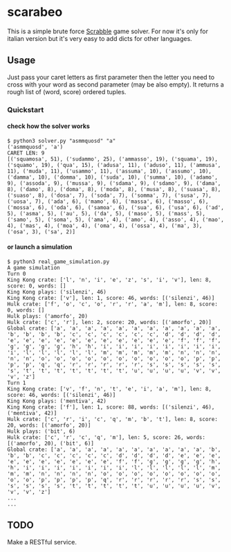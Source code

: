 # scarabeo

This is a simple brute force [Scrabble](https://boardgamegeek.com/boardgame/12747/scarabeo) game solver. For now it's only for italian version but it's very easy to add dicts for other languages.

## Usage

Just pass your caret letters as first parameter then the letter you need to cross with your word as second parameter (may be also empty). It returns a rough list of (word, score) ordered tuples. 

### Quickstart 

#### check how the solver works
```
$ python3 solver.py "asmmquosd" "a"
('asmmquosd', 'a')
CARET LEN: 9
[('squamosa', 51), ('sudammo', 25), ('ammasso', 19), ('squama', 19), ('squamo', 19), ('qua', 15), ('adusa', 11), ('aduso', 11), ('ammusa', 11), ('muda', 11), ('usammo', 11), ('assuma', 10), ('assumo', 10), ('damma', 10), ('domma', 10), ('suda', 10), ('summa', 10), ('adamo', 9), ('assoda', 9), ('mussa', 9), ('sdama', 9), ('sdamo', 9), ('dama', 8), ('damo', 8), ('doma', 8), ('moda', 8), ('musa', 8), ('suasa', 8), ('suaso', 8), ('dosa', 7), ('soda', 7), ('somma', 7), ('susa', 7), ('uosa', 7), ('ada', 6), ('mamo', 6), ('massa', 6), ('masso', 6), ('mossa', 6), ('oda', 6), ('samoa', 6), ('sua', 6), ('usa', 6), ('ad', 5), ('asma', 5), ('au', 5), ('da', 5), ('maso', 5), ('mass', 5), ('samo', 5), ('soma', 5), ('ama', 4), ('amo', 4), ('asso', 4), ('mao', 4), ('mas', 4), ('moa', 4), ('oma', 4), ('ossa', 4), ('ma', 3), ('osa', 3), ('sa', 2)]
```
#### or launch a simulation

```
$ python3 real_game_simulation.py
A game simulation
Turn 0
King Kong crate: ['l', 'n', 'i', 'e', 'z', 's', 'i', 'v'], len: 8, score: 0, words: []
King Kong plays: ('silenzi', 46)
King Kong crate: ['v'], len: 1, score: 46, words: [('silenzi', 46)]
Hulk crate: ['f', 'o', 'c', 'o', 'r', 'r', 'a', 'm'], len: 8, score: 0, words: []
Hulk plays: ('amorfo', 20)
Hulk crate: ['c', 'r'], len: 2, score: 20, words: [('amorfo', 20)]
Global crate: ['a', 'a', 'a', 'a', 'a', 'a', 'a', 'a', 'a', 'a', 'a', 'b', 'b', 'b', 'b', 'c', 'c', 'c', 'c', 'c', 'c', 'd', 'd', 'd', 'd', 'e', 'e', 'e', 'e', 'e', 'e', 'e', 'e', 'e', 'e', 'e', 'f', 'f', 'f', 'g', 'g', 'g', 'g', 'h', 'h', 'i', 'i', 'i', 'i', 'i', 'i', 'i', 'i', 'i', 'l', 'l', 'l', 'l', 'l', 'm', 'm', 'm', 'm', 'm', 'n', 'n', 'n', 'n', 'n', 'o', 'o', 'o', 'o', 'o', 'o', 'o', 'o', 'o', 'o', 'p', 'p', 'p', 'p', 'q', 'q', 'r', 'r', 'r', 'r', 'r', 's', 's', 's', 's', 's', 's', 't', 't', 't', 't', 't', 't', 't', 'u', 'u', 'u', 'u', 'v', 'v', 'v', 'z']
Turn 1
King Kong crate: ['v', 'f', 'n', 't', 'e', 'i', 'a', 'm'], len: 8, score: 46, words: [('silenzi', 46)]
King Kong plays: ('mentiva', 42)
King Kong crate: ['f'], len: 1, score: 88, words: [('silenzi', 46), ('mentiva', 42)]
Hulk crate: ['c', 'r', 'i', 'c', 'q', 'm', 'b', 't'], len: 8, score: 20, words: [('amorfo', 20)]
Hulk plays: ('bit', 6)
Hulk crate: ['c', 'r', 'c', 'q', 'm'], len: 5, score: 26, words: [('amorfo', 20), ('bit', 6)]
Global crate: ['a', 'a', 'a', 'a', 'a', 'a', 'a', 'a', 'a', 'a', 'b', 'b', 'b', 'c', 'c', 'c', 'c', 'c', 'd', 'd', 'd', 'd', 'e', 'e', 'e', 'e', 'e', 'e', 'e', 'e', 'e', 'e', 'f', 'f', 'g', 'g', 'g', 'g', 'h', 'h', 'i', 'i', 'i', 'i', 'i', 'i', 'i', 'l', 'l', 'l', 'l', 'l', 'm', 'm', 'm', 'n', 'n', 'n', 'n', 'o', 'o', 'o', 'o', 'o', 'o', 'o', 'o', 'o', 'o', 'p', 'p', 'p', 'p', 'q', 'r', 'r', 'r', 'r', 'r', 's', 's', 's', 's', 's', 's', 't', 't', 't', 't', 't', 'u', 'u', 'u', 'u', 'v', 'v', 'v', 'z']
...
...
```


## TODO

Make a RESTful service.

